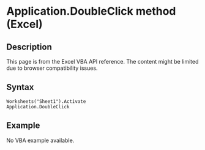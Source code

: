 # Application.DoubleClick method (Excel)

## Description
This page is from the Excel VBA API reference. The content might be limited due to browser compatibility issues.

## Syntax
```vba
Worksheets("Sheet1").Activate 
Application.DoubleClick
```

## Example
No VBA example available.
